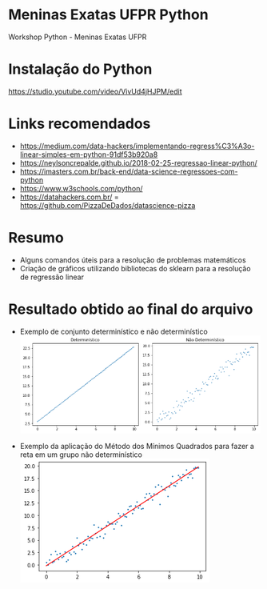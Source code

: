 # Meninas Exatas UFPR Python
Workshop Python - Meninas Exatas UFPR

# Instalação do Python
https://studio.youtube.com/video/VivUd4jHJPM/edit

# Links recomendados
- https://medium.com/data-hackers/implementando-regress%C3%A3o-linear-simples-em-python-91df53b920a8
- https://neylsoncrepalde.github.io/2018-02-25-regressao-linear-python/
- https://imasters.com.br/back-end/data-science-regressoes-com-python
- https://www.w3schools.com/python/
- https://datahackers.com.br/
= https://github.com/PizzaDeDados/datascience-pizza
    
# Resumo
- Alguns comandos úteis para a resolução de problemas matemáticos
- Criação de gráficos utilizando bibliotecas do sklearn para a resolução de regressão linear

# Resultado obtido ao final do arquivo
- Exemplo de conjunto determinístico e não determinístico
![alt text](https://github.com/julianatibaes/meninasExatasUFPRPython/blob/main/Figure%202021-02-20%20112428.png)

- Exemplo da aplicação do Método dos Mínimos Quadrados para fazer a reta em um grupo não determinístico
![alt text](https://github.com/julianatibaes/meninasExatasUFPRPython/blob/main/Figure%202021-02-20%20112440.png)

